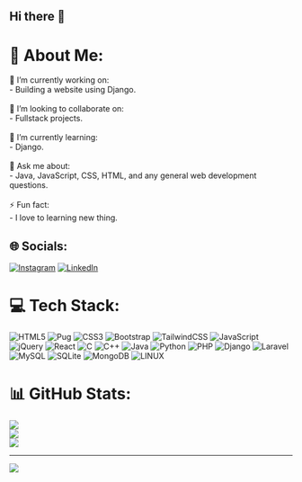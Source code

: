 ## Hi there 👋

# 💫 About Me:
🔭 I’m currently working on:<br>- Building a website using Django.<br><br>👯 I’m looking to collaborate on:<br>- Fullstack projects.<br><br>🌱 I’m currently learning:<br>- Django.<br><br>💬 Ask me about:<br>- Java, JavaScript, CSS, HTML, and any general web development questions.<br><br>⚡ Fun fact:<br>- I love to learning new thing.


## 🌐 Socials:
[![Instagram](https://img.shields.io/badge/Instagram-%23E4405F.svg?logo=Instagram&logoColor=white)](https://instagram.com/https://instagram.com/__koushik_debnath) [![LinkedIn](https://img.shields.io/badge/LinkedIn-%230077B5.svg?logo=linkedin&logoColor=white)](https://linkedin.com/in/https://linkedin.com/in/dev-koushik) 

# 💻 Tech Stack:
![HTML5](https://img.shields.io/badge/html5-%23E34F26.svg?style=for-the-badge&logo=html5&logoColor=white) ![Pug](https://img.shields.io/badge/Pug-FFF?style=for-the-badge&logo=pug&logoColor=A86454) ![CSS3](https://img.shields.io/badge/css3-%231572B6.svg?style=for-the-badge&logo=css3&logoColor=white) ![Bootstrap](https://img.shields.io/badge/bootstrap-%238511FA.svg?style=for-the-badge&logo=bootstrap&logoColor=white) ![TailwindCSS](https://img.shields.io/badge/tailwindcss-%2338B2AC.svg?style=for-the-badge&logo=tailwind-css&logoColor=white) ![JavaScript](https://img.shields.io/badge/javascript-%23323330.svg?style=for-the-badge&logo=javascript&logoColor=%23F7DF1E) ![jQuery](https://img.shields.io/badge/jquery-%230769AD.svg?style=for-the-badge&logo=jquery&logoColor=white) ![React](https://img.shields.io/badge/react-%2320232a.svg?style=for-the-badge&logo=react&logoColor=%2361DAFB) ![C](https://img.shields.io/badge/c-%2300599C.svg?style=for-the-badge&logo=c&logoColor=white) ![C++](https://img.shields.io/badge/c++-%2300599C.svg?style=for-the-badge&logo=c%2B%2B&logoColor=white) ![Java](https://img.shields.io/badge/java-%23ED8B00.svg?style=for-the-badge&logo=openjdk&logoColor=white) ![Python](https://img.shields.io/badge/python-3670A0?style=for-the-badge&logo=python&logoColor=ffdd54) ![PHP](https://img.shields.io/badge/php-%23777BB4.svg?style=for-the-badge&logo=php&logoColor=white) ![Django](https://img.shields.io/badge/django-%23092E20.svg?style=for-the-badge&logo=django&logoColor=white) ![Laravel](https://img.shields.io/badge/laravel-%23FF2D20.svg?style=for-the-badge&logo=laravel&logoColor=white) ![MySQL](https://img.shields.io/badge/mysql-4479A1.svg?style=for-the-badge&logo=mysql&logoColor=white) ![SQLite](https://img.shields.io/badge/sqlite-%2307405e.svg?style=for-the-badge&logo=sqlite&logoColor=white) ![MongoDB](https://img.shields.io/badge/MongoDB-%234ea94b.svg?style=for-the-badge&logo=mongodb&logoColor=white) ![LINUX](https://img.shields.io/badge/Linux-FCC624?style=for-the-badge&logo=linux&logoColor=black)
# 📊 GitHub Stats:
![](https://github-readme-stats.vercel.app/api?username=DevNinjaX&theme=dark&hide_border=false&include_all_commits=false&count_private=true)<br/>
![](https://github-readme-streak-stats.herokuapp.com/?user=DevNinjaX&theme=dark&hide_border=false)<br/>
![](https://github-readme-stats.vercel.app/api/top-langs/?username=DevNinjaX&theme=dark&hide_border=false&include_all_commits=false&count_private=true&layout=compact)

---
[![](https://visitcount.itsvg.in/api?id=DevNinjaX&icon=0&color=0)](https://visitcount.itsvg.in)

<!-- Proudly created with GPRM ( https://gprm.itsvg.in ) -->
